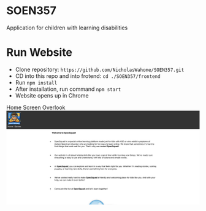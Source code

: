 # SOEN357
Application for children with learning disabilities

# Run Website

- Clone repository: `https://github.com/NicholasWahome/SOEN357.git`
- CD into this repo and into frotend: `cd ./SOEN357/frontend`
- Run `npm install`
- After installation, run command `npm start`
- Website opens up in Chrome

Home Screen Overlook
<img src='/frontend/src/img/homescreen.png'>
